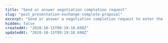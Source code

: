 ```yaml
---
title: "Send or answer negotiation completion request"
slug: "post_presentation-exchange-complete-proposal"
excerpt: "Send or answer a negotiation completion request to enter the exchange phase."
hidden: false
createdAt: "2020-10-15T09:19:18.698Z"
updatedAt: "2020-10-15T09:19:18.698Z"
---
```

